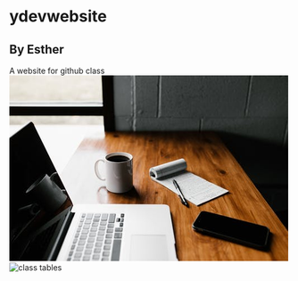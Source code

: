 # ydevwebsite
## By Esther
A website for github class
![banner](banner.png)
![class tables](https://unsplash.com/photos/yf9hEzG8EKI)
